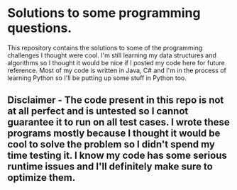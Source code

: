 # Solutions to some programming questions.
This repository contains the solutions to some of the programming challenges I thought were cool. 
I'm still learning my data structures and algorithms so I thought it would be nice if I posted my code here for future reference.
Most of my code is written in Java, C# and I'm in the process of learning Python so I'll be putting up some stuff in Python too.
## Disclaimer - The code present in this repo is not at all perfect and is untested so I cannot guarantee it to run on all test cases. I wrote these programs mostly because I thought it would be cool to solve the problem so I didn't spend my time testing it. I know my code has some serious runtime issues and I'll definitely make sure to optimize them.

